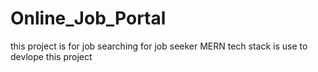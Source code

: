 # Online_Job_Portal
this project is for job searching for job seeker MERN tech stack is use to devlope this project
